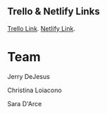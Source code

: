 ## Trello & Netlify Links

[Trello Link](https://trello.com/b/aycpXH24/youtube-project).
[Netlify Link](https://pseudo-youtube.netlify.app).

# Team

Jerry DeJesus

Christina Loiacono

Sara D'Arce
